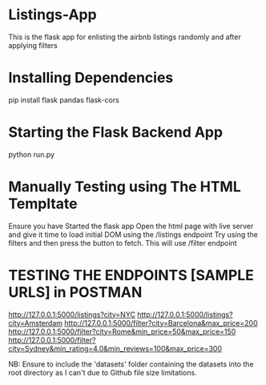 # Listings-App
This is the flask app for enlisting the airbnb listings randomly and after applying filters

# Installing Dependencies
pip install flask pandas flask-cors

# Starting the Flask Backend App
python run.py

# Manually Testing using The HTML Templtate
Ensure you have Started the flask app
Open the html page with live server and give it time to load initial DOM using the /listings endpoint
Try using the filters and then press the button to fetch. This will use /filter endpoint

# TESTING THE ENDPOINTS [SAMPLE URLS] in POSTMAN
http://127.0.0.1:5000/listings?city=NYC
http://127.0.0.1:5000/listings?city=Amsterdam
http://127.0.0.1:5000/filter?city=Barcelona&max_price=200
http://127.0.0.1:5000/filter?city=Rome&min_price=50&max_price=150
http://127.0.0.1:5000/filter?city=Sydney&min_rating=4.0&min_reviews=100&max_price=300

NB: Ensure to include the 'datasets' folder containing the datasets into the root directory as I can't due to Github file size limitations.
